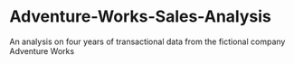 # Adventure-Works-Sales-Analysis
An analysis on four years of transactional data from the fictional company Adventure Works
